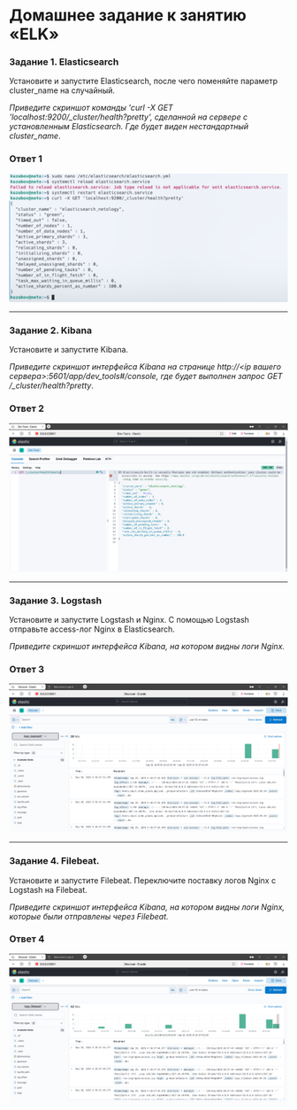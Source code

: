 # Домашнее задание к занятию «ELK»


### Задание 1. Elasticsearch

Установите и запустите Elasticsearch, после чего поменяйте параметр cluster_name на случайный.

*Приведите скриншот команды 'curl -X GET 'localhost:9200/_cluster/health?pretty', сделанной на сервере с установленным Elasticsearch. Где будет виден нестандартный cluster_name*.

### Ответ 1

![Скриншот-1](https://github.com/EscEller/netology-homework/blob/main/sdb-03/content/1.png)

---

### Задание 2. Kibana

Установите и запустите Kibana.

*Приведите скриншот интерфейса Kibana на странице http://<ip вашего сервера>:5601/app/dev_tools#/console, где будет выполнен запрос GET /_cluster/health?pretty*.

### Ответ 2

![Скриншот-2](https://github.com/EscEller/netology-homework/blob/main/sdb-03/content/2.png)

---

### Задание 3. Logstash

Установите и запустите Logstash и Nginx. С помощью Logstash отправьте access-лог Nginx в Elasticsearch.

*Приведите скриншот интерфейса Kibana, на котором видны логи Nginx.*

### Ответ 3

![Скриншот-3](https://github.com/EscEller/netology-homework/blob/main/sdb-03/content/3.png)

---

### Задание 4. Filebeat.

Установите и запустите Filebeat. Переключите поставку логов Nginx с Logstash на Filebeat.

*Приведите скриншот интерфейса Kibana, на котором видны логи Nginx, которые были отправлены через Filebeat.*

### Ответ 4

![Скриншот-4](https://github.com/EscEller/netology-homework/blob/main/sdb-03/content/4.png)
